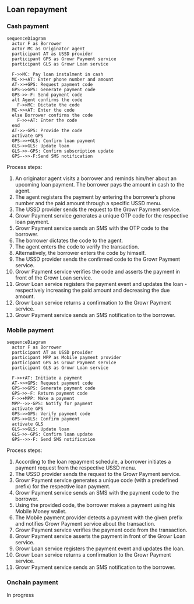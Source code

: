 ## Loan repayment

### Cash payment

```mermaid
sequenceDiagram
  actor F as Borrower
  actor MC as Originator agent
  participant AT as USSD provider
  participant GPS as Growr Payment service
  participant GLS as Growr Loan service

  F->>MC: Pay loan instalment in cash
  MC->>+AT: Enter phone number and amount
  AT->>+GPS: Request payment code
  GPS->>GPS: Generate payment code
  GPS->>-F: Send payment code
  alt Agent confirms the code
    F->>MC: Dictate the code
  MC->>+AT: Enter the code
  else Borrower confirms the code
    F->>+AT: Enter the code
  end
  AT->>-GPS: Provide the code
  activate GPS
  GPS->>+GLS: Confirm loan payment
  GLS->>GLS: Update loan
  GLS->>-GPS: Confirm subscription update
  GPS-->>-F:Send SMS notification
```

Process steps:

1. An originator agent visits a borrower and reminds him/her about an upcoming loan payment. The borrower pays the amount in cash to the agent.
2. The agent registers the payment by entering the borrower’s phone number and the paid amount through a specific USSD menu.
3. The USSD provider sends the request to the Growr Payment service.
4. Growr Payment service generates a unique OTP code for the respective loan payment.
5. Growr Payment service sends an SMS with the OTP code to the borrower.
6. The borrower dictates the code to the agent.
7. The agent enters the code to verify the transaction.
8. Alternatively, the borrower enters the code by himself.
9. The USSD provider sends the confirmed code to the Growr Payment service.
10. Growr Payment service verifies the code and asserts the payment in front of the Growr Loan service.
11. Growr Loan service registers the payment event and updates the loan - respectively increasing the paid amount and decreasing the due amount.
12. Growr Loan service returns a confirmation to the Growr Payment service.
13. Growr Payment service sends an SMS notification to the borrower.

### Mobile payment

```mermaid
sequenceDiagram
  actor F as Borrower
  participant AT as USSD provider
  participant MPP as Mobile payment provider
  participant GPS as Growr Payment service
  participant GLS as Growr Loan service

  F->>+AT: Initiate a payment
  AT->>+GPS: Request payment code
  GPS->>GPS: Generate payment code
  GPS->>-F: Return payment code
  F->>+MPP: Make a payment
  MPP-->>-GPS: Notify for payment
  activate GPS
  GPS->>GPS: Verify payment code
  GPS->>GLS: Confirm payment
  activate GLS
  GLS->>GLS: Update loan
  GLS->>-GPS: Confirm loan update
  GPS-->>-F: Send SMS notification
```

Process steps:

1. According to the loan repayment schedule, a borrower initiates a payment request from the respective USSD menu.
2. The USSD provider sends the request to the Growr Payment service.
3. Growr Payment service generates a unique code (with a predefined prefix) for the respective loan payment.
4. Growr Payment service sends an SMS with the payment code to the borrower.
5. Using the provided code, the borrower makes a payment using his Mobile Money wallet.
6. The Mobile payment provider detects a payment with the given prefix and notifies Growr Payment service about the transaction.
7. Growr Payment service verifies the payment code from the transaction.
8. Growr Payment service asserts the payment in front of the Growr Loan service.
9. Growr Loan service registers the payment event and updates the loan.
10. Growr Loan service returns a confirmation to the Growr Payment service.
11. Growr Payment service sends an SMS notification to the borrower.

### Onchain payment

In progress

<div style="page-break-after: always;"></div>
